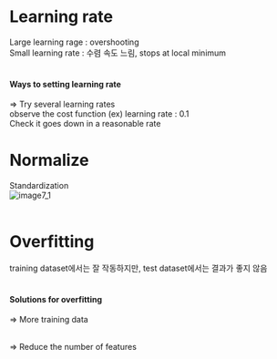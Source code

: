 # Learning rate <br>
Large learning rage : overshooting <br>
Small learning rate : 수렴 속도 느림, stops at local minimum <br><br>

#### Ways to setting learning rate <br>
=> Try several learning rates <br>
observe the cost function (ex) learning rate : 0.1 <br>
Check it goes down in a reasonable rate <br>

# Normalize <br>
Standardization <br>
![image7_1](https://user-images.githubusercontent.com/57740560/93662214-882fdd80-fa99-11ea-8358-abf50965abd5.png) <br><br>

# Overfitting <br>
training dataset에서는 잘 작동하지만, test dataset에서는 결과가 좋지 않음 <br><br>

#### Solutions for overfitting <br>
=> More training data <br><br>

=> Reduce the number of features <br><br>




